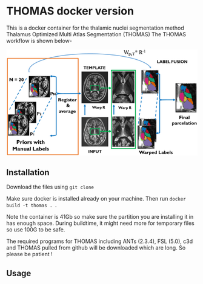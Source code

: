 # THOMAS docker version
This is a docker container for the thalamic nuclei segmentation method Thalamus Optimized Multi Atlas Segmentation (THOMAS)
The THOMAS workflow is shown below-

![THOMAS workflow](THOMAS.jpg "Workflow")

## Installation
Download the files using ```git clone ``` 

Make sure docker is installed already on your machine. Then run ```docker build -t thomas . ```.

Note the container is 41Gb so make sure the partition you are installing it in has enough space. During buildtime, it might need more for temporary files so use 100G to be safe.

The required programs for THOMAS including ANTs (2.3.4), FSL (5.0), c3d and THOMAS pulled from github will be downloaded which are long. So please be patient !

## Usage
